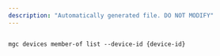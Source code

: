 ```yaml
---
description: "Automatically generated file. DO NOT MODIFY"
---
```


```cli

mgc devices member-of list --device-id {device-id}

```
